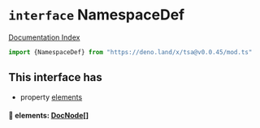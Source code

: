 # `interface` NamespaceDef

[Documentation Index](../README.md)

```ts
import {NamespaceDef} from "https://deno.land/x/tsa@v0.0.45/mod.ts"
```

## This interface has

- property [elements](#-elements-docnode)


#### 📄 elements: [DocNode](../type.DocNode/README.md)\[]



